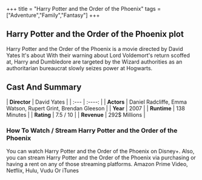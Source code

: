 +++
title = "Harry Potter and the Order of the Phoenix"
tags = ["Adventure","Family","Fantasy"]
+++
## Harry Potter and the Order of the Phoenix plot
Harry Potter and the Order of the Phoenix is a movie directed by David Yates It's about With their warning about Lord Voldemort's return scoffed at, Harry and Dumbledore are targeted by the Wizard authorities as an authoritarian bureaucrat slowly seizes power at Hogwarts.
## Cast And Summary
| **Director**      | David Yates |
    | :---        |    :----:   |
    |  **Actors** | Daniel Radcliffe, Emma Watson, Rupert Grint, Brendan Gleeson |
    | **Year**   | 2007    |
    |  **Runtime** | 138 Minutes |
    |  **Rating** | 7.5 / 10 | 
    |  **Revenue** | 292$ Millions |
### How To Watch / Stream Harry Potter and the Order of the Phoenix
You can watch Harry Potter and the Order of the Phoenix on Disney+.
Also, you can stream Harry Potter and the Order of the Phoenix via purchasing or having a rent on any of those streaming platforms.
Amazon Prime Video, Netflix, Hulu, Vudu Or iTunes